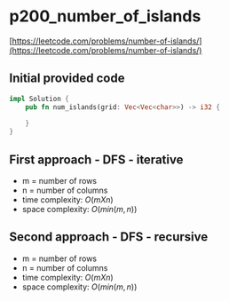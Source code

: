 # p200_number_of_islands
[https://leetcode.com/problems/number-of-islands/](https://leetcode.com/problems/number-of-islands/)

## Initial provided code
```Rust
impl Solution {
    pub fn num_islands(grid: Vec<Vec<char>>) -> i32 {
        
    }
}
```

## First approach - DFS - iterative

- m = number of rows
- n = number of columns
- time complexity: $O(m X n)$
- space complexity: $O(min(m, n))$

## Second approach - DFS - recursive

- m = number of rows
- n = number of columns
- time complexity: $O(m X n)$
- space complexity: $O(min(m, n))$







